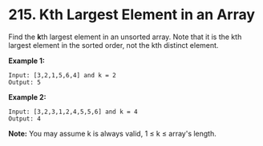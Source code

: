 # 215. Kth Largest Element in an Array

Find the **k**th largest element in an unsorted array. Note that it is the kth largest element in the sorted order, not the kth distinct element.

**Example 1:**
```
Input: [3,2,1,5,6,4] and k = 2
Output: 5
```

**Example 2:**
```
Input: [3,2,3,1,2,4,5,5,6] and k = 4
Output: 4
```

**Note:**
You may assume k is always valid, 1 ≤ k ≤ array's length.